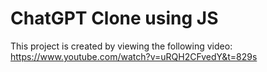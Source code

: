 # ChatGPT Clone using JS

This project is created by viewing the following video: https://www.youtube.com/watch?v=uRQH2CFvedY&t=829s